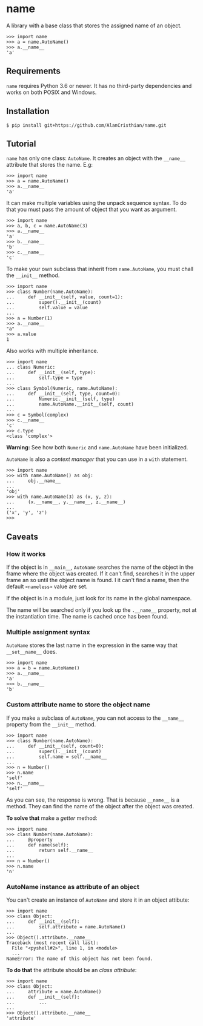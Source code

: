 # name

A library with a base class that stores the assigned name of an object.

```pycon
>>> import name
>>> a = name.AutoName()
>>> a.__name__
'a'
```

## Requirements

`name` requires Python 3.6 or newer. It has no third-party dependencies and
works on both POSIX and Windows.

## Installation

```shell
$ pip install git+https://github.com/AlanCristhian/name.git
```

## Tutorial

`name` has only one class: `AutoName`. It creates an object with the
`__name__` attribute that stores the name. E.g:

```pycon
>>> import name
>>> a = name.AutoName()
>>> a.__name__
'a'
```

It can make multiple variables using the unpack sequence syntax. To do that
you must pass the amount of object that you want as argument.

```pycon
>>> import name
>>> a, b, c = name.AutoName(3)
>>> a.__name__
'a'
>>> b.__name__
'b'
>>> c.__name__
'c'
```

To make your own subclass that inherit from `name.AutoName`, you must chall
the `__init__` method.

```pycon
>>> import name
>>> class Number(name.AutoName):
...     def __init__(self, value, count=1):
...         super().__init__(count)
...         self.value = value
...
>>> a = Number(1)
>>> a.__name__
"a"
>>> a.value
1
```

Also works with multiple inheritance.

```pycon
>>> import name
... class Numeric:
...     def __init__(self, type):
...         self.type = type
...
>>> class Symbol(Numeric, name.AutoName):
...     def __init__(self, type, count=0):
...         Numeric.__init__(self, type)
...         name.AutoName.__init__(self, count)
...
>>> c = Symbol(complex)
>>> c.__name__
'c'
>>> c.type
<class 'complex'>
```

**Warning:** See how both `Numeric` and `name.AutoName` have been initialized.

`AutoName` is also a *context manager* that you can use in a `with` statement.

```pycon
>>> import name
>>> with name.AutoName() as obj:
...     obj.__name__
...
'obj'
>>> with name.AutoName(3) as (x, y, z):
...     (x.__name__, y.__name__, z.__name__)
...
('x', 'y', 'z')
>>>
```

## Caveats

### How it works

If the object is in `__main__`, `AutoName` searches the name of the object in
the frame where the object was created. If it can't find, searches it in the
upper frame an so until the object name is found. I it can't find a name, then
the default `<nameless>` value are set.

If the object is in a module, just look for its name in the global namespace.

The name will be searched only if you look up the `.__name__` property, not at
the instantiation time. The name is cached once has been found.

### Multiple assignment syntax

`AutoName` stores the last name in the expression in the same way that
`__set__name__` does.

```pycon
>>> import name
>>> a = b = name.AutoName()
>>> a.__name__
'a'
>>> b.__name__
'b'
```
### Custom attribute name to store the object name

If you make a subclass of `AutoName`, you can not access to the
`__name__` property from the `__init__` method.

```pycon
>>> import name
>>> class Number(name.AutoName):
...     def __init__(self, count=0):
...         super().__init__(count)
...         self.name = self.__name__
...
>>> n = Number()
>>> n.name
'self'
>>> n.__name__
'self'
```

As you can see, the response is wrong. That is because `__name__` is a
method. They can find the name of the object after the object was created.

**To solve that** make a *getter* method:

```pycon
>>> import name
>>> class Number(name.AutoName):
...     @property
...     def name(self):
...         return self.__name__
...
>>> n = Number()
>>> n.name
'n'
```

### AutoName instance as attribute of an object

You can't create an instance of `AutoName` and store it in an object attibute:

```pycon
>>> import name
>>> class Object:
...     def __init__(self):
...         self.attribute = name.AutoName()
...
>>> Object().attribute.__name__
Traceback (most recent call last):
  File "<pyshell#2>", line 1, in <module>
  ...
NameError: The name of this object has not been found.
```

**To do that** the attribute should be an *class attribute*:

```pycon
>>> import name
>>> class Object:
...     attribute = name.AutoName()
...     def __init__(self):
...         ...
...
>>> Object().attribute.__name__
'attribute'
```

